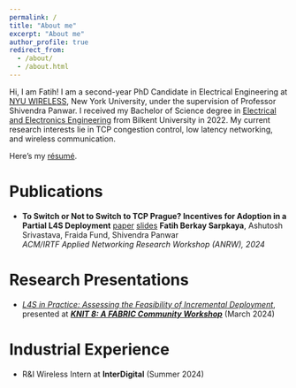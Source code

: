 ```yaml
---
permalink: /
title: "About me"
excerpt: "About me"
author_profile: true
redirect_from: 
  - /about/
  - /about.html
---
```



Hi, I am Fatih! I am a second-year PhD Candidate in Electrical Engineering at [NYU WIRELESS](https://wireless.engineering.nyu.edu), New York University, under the supervision of Professor Shivendra Panwar. I received my Bachelor of Science degree in [Electrical and Electronics Engineering](https://ee.bilkent.edu.tr/en/) from Bilkent University in 2022. My current research interests lie in TCP congestion control, low latency networking, and wireless communication. 

Here’s my [résumé](https://fatihsarpkaya.github.io/files/Fatih_Berkay_Sarpkaya_CV.pdf).

Publications
======

- **To Switch or Not to Switch to TCP Prague? Incentives for Adoption in a Partial L4S Deployment** [paper](https://dl.acm.org/doi/abs/10.1145/3673422.3674896) [slides](https://datatracker.ietf.org/meeting/120/materials/slides-120-anrw-7-1406-1428-to-switch-or-not-to-switch-to-l4s-incentives-for-adopting-l4s-in-a-partial-deployment-f-paper25-slides-00)
   **Fatih Berkay Sarpkaya**, Ashutosh Srivastava, Fraida Fund, Shivendra Panwar                                    
   _ACM/IRTF Applied Networking Research Workshop (ANRW), 2024_

Research Presentations
======

- [_L4S in Practice: Assessing the Feasibility of Incremental Deployment_](https://fatihsarpkaya.github.io/files/L4S_in_Practice_Assessing_the_Feasibility_of_Incremental_Deployment.pdf), presented at [_**KNIT 8: A FABRIC Community Workshop**_](https://learn.fabric-testbed.net/knowledge-base/knit-8-a-fabric-community-workshop/) (March 2024)

Industrial Experience
======

- R&I Wireless Intern at **InterDigital** (Summer 2024)
